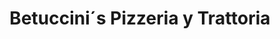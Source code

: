 ---
title : Betuccini´s Pizzeria y Trattoria
layout: negocio
slogan: 
web: https://betuccinis.mx/menu/
categoria: Restaurante
imagenes: [/assets/img/directorio/betuccinis-pizzeria.jpg.webp]
direccion: Carretera Tijuana-Ensenada KM. 28, Paraiso Ortiz, Renee´s, 22710, Rosarito, B.C.
estado: Baja California
municipio: Rosarito
codigo: 22710
latitude: 
longitude: 
telefono: 661 100 6148
cocina: Italiano
rango: $$
facebook: https://www.facebook.com/betuccinis
instagram: https://www.instagram.com/betuccinis_oficial/
horariodeservicio: Lunes a Domingo 13:00 PM - 20:00 PM
descripcion: Restaurante Italiano que sirve diferentes platillos para tener una experiencia amena con tu familia, amigos, pareja etc. Sirviendo platillos al dia, al igual que variedad de bebidas. ¡Visitanos!
---